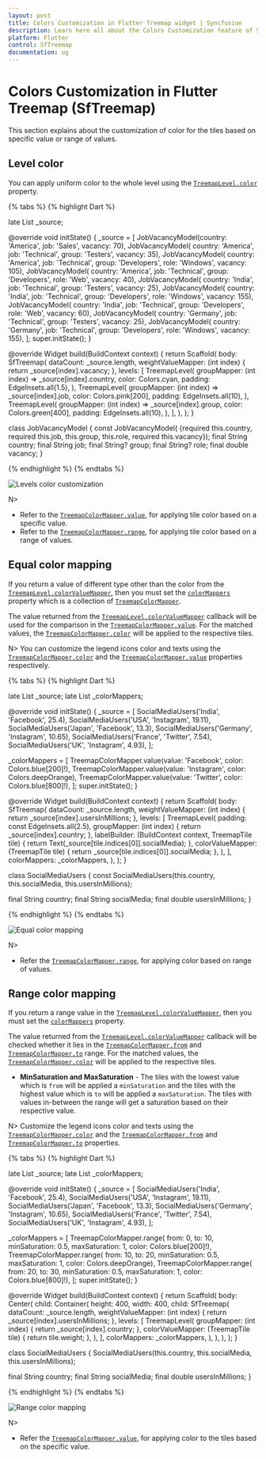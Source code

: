 ```yaml
---
layout: post
title: Colors Customization in Flutter Treemap widget | Syncfusion
description: Learn here all about the Colors Customization feature of Syncfusion Flutter Treemap (SfTreemap) widget and more. 
platform: Flutter
control: SfTreemap
documentation: ug
---
```


# Colors Customization in Flutter Treemap (SfTreemap)

This section explains about the customization of color for the tiles based on specific value or range of values.

## Level color

You can apply uniform color to the whole level using the [`TreemapLevel.color`](https://pub.dev/documentation/syncfusion_flutter_treemap/latest/treemap/TreemapLevel/color.html) property.

{% tabs %}
{% highlight Dart %}

late List<JobVacancyModel> _source;

@override
void initState() {
  _source = <JobVacancyModel>[
      JobVacancyModel(country: 'America', job: 'Sales', vacancy: 70),
      JobVacancyModel(
          country: 'America', job: 'Technical', group: 'Testers', vacancy: 35),
      JobVacancyModel(
          country: 'America',
          job: 'Technical',
          group: 'Developers',
          role: 'Windows',
          vacancy: 105),
      JobVacancyModel(
          country: 'America',
          job: 'Technical',
          group: 'Developers',
          role: 'Web',
          vacancy: 40),
      JobVacancyModel(
          country: 'India', job: 'Technical', group: 'Testers', vacancy: 25),
      JobVacancyModel(
          country: 'India',
          job: 'Technical',
          group: 'Developers',
          role: 'Windows',
          vacancy: 155),
      JobVacancyModel(
          country: 'India',
          job: 'Technical',
          group: 'Developers',
          role: 'Web',
          vacancy: 60),
      JobVacancyModel(
          country: 'Germany', job: 'Technical', group: 'Testers', vacancy: 25),
      JobVacancyModel(
          country: 'Germany',
          job: 'Technical',
          group: 'Developers',
          role: 'Windows',
          vacancy: 155),
   ];
   super.initState();
}

@override
  Widget build(BuildContext context) {
    return Scaffold(
       body: SfTreemap(
          dataCount: _source.length,
          weightValueMapper: (int index) {
            return _source[index].vacancy;
          },
          levels: [
            TreemapLevel(
              groupMapper: (int index) => _source[index].country,
              color: Colors.cyan,
              padding: EdgeInsets.all(1.5),
            ),
            TreemapLevel(
              groupMapper: (int index) => _source[index].job,
              color: Colors.pink[200],
              padding: EdgeInsets.all(10),
            ),
            TreemapLevel(
              groupMapper: (int index) => _source[index].group,
              color: Colors.green[400],
              padding: EdgeInsets.all(10),
            ),
          ],
       ),
   );
}

class JobVacancyModel {
  const JobVacancyModel(
      {required this.country,
      required this.job,
      this.group,
      this.role,
      required this.vacancy});
  final String country;
  final String job;
  final String? group;
  final String? role;
  final double vacancy;
}

{% endhighlight %}
{% endtabs %}

![Levels color customization](images/colors/levels-color.png)

N>
* Refer to the [`TreemapColorMapper.value`](https://pub.dev/documentation/syncfusion_flutter_treemap/latest/treemap/TreemapColorMapper/TreemapColorMapper.value.html), for applying tile color based on a specific value.
* Refer to the [`TreemapColorMapper.range`](https://pub.dev/documentation/syncfusion_flutter_treemap/latest/treemap/TreemapColorMapper/TreemapColorMapper.range.html), for applying tile color based on a range of values.

## Equal color mapping

If you return a value of different type other than the color from the [`TreemapLevel.colorValueMapper`](https://pub.dev/documentation/syncfusion_flutter_treemap/latest/treemap/TreemapLevel/colorValueMapper.html), then you must set the [`colorMappers`](https://pub.dev/documentation/syncfusion_flutter_treemap/latest/treemap/SfTreemap/colorMappers.html) property which is a collection of [`TreemapColorMapper`](https://pub.dev/documentation/syncfusion_flutter_treemap/latest/treemap/TreemapColorMapper-class.html).

The value returned from the [`TreemapLevel.colorValueMapper`](https://pub.dev/documentation/syncfusion_flutter_treemap/latest/treemap/TreemapLevel/colorValueMapper.html) callback will be used for the comparison in the [`TreemapColorMapper.value`](https://pub.dev/documentation/syncfusion_flutter_treemap/latest/treemap/TreemapColorMapper/TreemapColorMapper.value.html). For the matched values, the [`TreemapColorMapper.color`](https://pub.dev/documentation/syncfusion_flutter_treemap/latest/treemap/TreemapColorMapper/color.html) will be applied to the respective tiles.

N> You can customize the legend icons color and texts using the [`TreemapColorMapper.color`](https://pub.dev/documentation/syncfusion_flutter_treemap/latest/treemap/TreemapColorMapper/color.html) and the [`TreemapColorMapper.value`](https://pub.dev/documentation/syncfusion_flutter_treemap/latest/treemap/TreemapColorMapper/TreemapColorMapper.value.html) properties respectively.

{% tabs %}
{% highlight Dart %}

late List<SocialMediaUsers> _source;
late List<TreemapColorMapper> _colorMappers;

@override
void initState() {
   _source = <SocialMediaUsers>[
      SocialMediaUsers('India', 'Facebook', 25.4),
      SocialMediaUsers('USA', 'Instagram', 19.11),
      SocialMediaUsers('Japan', 'Facebook', 13.3),
      SocialMediaUsers('Germany', 'Instagram', 10.65),
      SocialMediaUsers('France', 'Twitter', 7.54),
      SocialMediaUsers('UK', 'Instagram', 4.93),
   ];

   _colorMappers = <TreemapColorMapper>[
      TreemapColorMapper.value(value: 'Facebook', color: Colors.blue[200]!),
      TreemapColorMapper.value(value: 'Instagram', color: Colors.deepOrange),
      TreemapColorMapper.value(value: 'Twitter', color: Colors.blue[800]!),
    ];
   super.initState();
}

@override
Widget build(BuildContext context) {
  return Scaffold(
     body: SfTreemap(
        dataCount: _source.length,
        weightValueMapper: (int index) {
          return _source[index].usersInMillions;
        },
        levels: [
          TreemapLevel(
            padding: const EdgeInsets.all(2.5),
            groupMapper: (int index) {
              return _source[index].country;
            },
            labelBuilder: (BuildContext context, TreemapTile tile) {
              return Text(_source[tile.indices[0]].socialMedia);
            },
            colorValueMapper: (TreemapTile tile) {
              return _source[tile.indices[0]].socialMedia;
            },
          ),
        ],
        colorMappers: _colorMappers,
      ),
   );
}

class SocialMediaUsers {
  const SocialMediaUsers(this.country, this.socialMedia, this.usersInMillions);

  final String country;
  final String socialMedia;
  final double usersInMillions;
}

{% endhighlight %}
{% endtabs %}

![Equal color mapping](images/colors/equal-color-mapping.png)

N>
* Refer the [`TreemapColorMapper.range`](https://pub.dev/documentation/syncfusion_flutter_treemap/latest/treemap/TreemapColorMapper/TreemapColorMapper.range.html), for applying color based on range of values.

## Range color mapping

If you return a range value in the [`TreemapLevel.colorValueMapper`](https://pub.dev/documentation/syncfusion_flutter_treemap/latest/treemap/TreemapLevel/colorValueMapper.html), then you must set the [`colorMappers`](https://pub.dev/documentation/syncfusion_flutter_treemap/latest/treemap/SfTreemap/colorMappers.html) property.

The value returned from the [`TreemapLevel.colorValueMapper`](https://pub.dev/documentation/syncfusion_flutter_treemap/latest/treemap/TreemapLevel/colorValueMapper.html) callback will be checked whether it lies in the [`TreemapColorMapper.from`](https://pub.dev/documentation/syncfusion_flutter_treemap/latest/treemap/TreemapColorMapper/from.html) and [`TreemapColorMapper.to`](https://pub.dev/documentation/syncfusion_flutter_treemap/latest/treemap/TreemapColorMapper/to.html) range. For the matched values, the [`TreemapColorMapper.color`](https://pub.dev/documentation/syncfusion_flutter_treemap/latest/treemap/TreemapColorMapper/color.html) will be applied to the respective tiles.

* **MinSaturation and MaxSaturation** - The tiles with the lowest value which is `from` will be applied a `minSaturation` and the tiles with the highest value which is `to` will be applied a `maxSaturation`. The tiles with values in-between the range will get a saturation based on their respective value.

N> Customize the legend icons color and texts using the [`TreemapColorMapper.color`](https://pub.dev/documentation/syncfusion_flutter_treemap/latest/treemap/TreemapColorMapper/color.html) and the [`TreemapColorMapper.from`](https://pub.dev/documentation/syncfusion_flutter_treemap/latest/treemap/TreemapColorMapper/from.html) and [`TreemapColorMapper.to`](https://pub.dev/documentation/syncfusion_flutter_treemap/latest/treemap/TreemapColorMapper/to.html) properties.

{% tabs %}
{% highlight Dart %}

late List<SocialMediaUsers> _source;
late List<TreemapColorMapper> _colorMappers;

@override
void initState() {
   _source = <SocialMediaUsers>[
      SocialMediaUsers('India', 'Facebook', 25.4),
      SocialMediaUsers('USA', 'Instagram', 19.11),
      SocialMediaUsers('Japan', 'Facebook', 13.3),
      SocialMediaUsers('Germany', 'Instagram', 10.65),
      SocialMediaUsers('France', 'Twitter', 7.54),
      SocialMediaUsers('UK', 'Instagram', 4.93),
   ];

   _colorMappers = <TreemapColorMapper>[
      TreemapColorMapper.range(
          from: 0,
          to: 10,
          minSaturation: 0.5,
          maxSaturation: 1,
          color: Colors.blue[200]!),
      TreemapColorMapper.range(
          from: 10,
          to: 20,
          minSaturation: 0.5,
          maxSaturation: 1,
          color: Colors.deepOrange),
      TreemapColorMapper.range(
          from: 20,
          to: 30,
          minSaturation: 0.5,
          maxSaturation: 1,
          color: Colors.blue[800]!),
   ];
   super.initState();
}

@override
Widget build(BuildContext context) {
  return Scaffold(
      body: Center(
        child: Container(
          height: 400,
          width: 400,
          child: SfTreemap(
            dataCount: _source.length,
            weightValueMapper: (int index) {
              return _source[index].usersInMillions;
            },
            levels: [
              TreemapLevel(
                groupMapper: (int index) {
                  return _source[index].country;
                },
                colorValueMapper: (TreemapTile tile) {
                  return tile.weight;
                },
              ),
            ],
            colorMappers: _colorMappers,
          ),
        ),
      ),
   );
}

class SocialMediaUsers {
  SocialMediaUsers(this.country, this.socialMedia, this.usersInMillions);

  final String country;
  final String socialMedia;
  final double usersInMillions;
}

{% endhighlight %}
{% endtabs %}

![Range color mapping](images/colors/range-color-mapping.png)

N>
* Refer the [`TreemapColorMapper.value`](https://pub.dev/documentation/syncfusion_flutter_treemap/latest/treemap/TreemapColorMapper/TreemapColorMapper.value.html), for applying color to the tiles based on the specific value.
